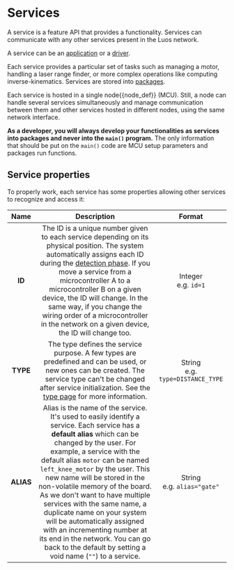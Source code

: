 # Services

A service is a feature API that provides a functionality. Services can communicate with any other services present in the Luos network.

A service can be an [application](./service_api.html#apps-guidelines) or a [driver](./service_api.html#drivers-guidelines).

Each service provides a particular set of tasks such as managing a motor, handling a laser range finder, or more complex operations like computing inverse-kinematics. Services are stored into [packages](../package/package.md).

Each service is hosted in a single <span class="cust_tooltip">node<span class="cust_tooltiptext">{{node_def}}</span></span> (MCU). Still, a node can handle several services simultaneously and manage communication between them and other services hosted in different nodes, using the same network interface.

**As a developer, you will always develop your functionalities as services into packages and never into the `main()` program.** The only information that should be put on the `main()` code are MCU setup parameters and packages run functions.

## Service properties
To properly work, each service has some properties allowing other services to recognize and access it:

| Name | Description | Format |
| :---: | :---: | :---: |
| **ID** | The ID is a unique number given to each service depending on its physical position. The system automatically assigns each ID during the [detection phase](./routing_table.md). If you move a service from a microcontroller A to a microcontroller B on a given device, the ID will change. In the same way, if you change the wiring order of a microcontroller in the network on a given device, the ID will change too. | Integer<br />e.g. `id=1` |
| **TYPE** | The type defines the service purpose. A few types are predefined and can be used, or new ones can be created. The service type can't be changed after service initialization. See the [type page](./service_type.md) for more information. | String<br />e.g. `type=DISTANCE_TYPE` |
| **ALIAS** | Alias is the name of the service. It's used to easily identify a service. Each service has a **default alias** which can be changed by the user. For example, a service with the default alias `motor` can be named `left_knee_motor` by the user. This new name will be stored in the non-volatile memory of the board. As we don't want to have multiple services with the same name, a duplicate name on your system will be automatically assigned with an incrementing number at its end in the network. You can go back to the default by setting a void name (`""`) to a service. | String<br />e.g. `alias="gate"` |

